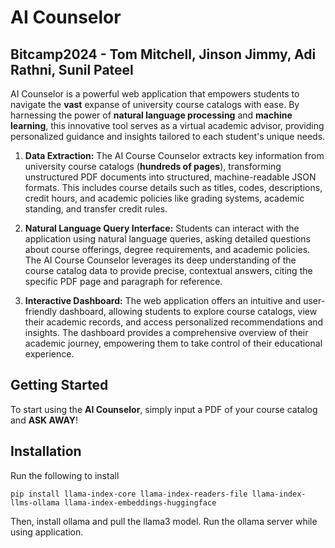# AI Counselor

## Bitcamp2024 - Tom Mitchell, Jinson Jimmy, Adi Rathni, Sunil Pateel

AI Counselor is a powerful web application that empowers students to navigate the **vast** expanse of university course catalogs with ease. By harnessing the power of **natural language processing** and **machine learning**, this innovative tool serves as a virtual academic advisor, providing personalized guidance and insights tailored to each student's unique needs.

1. **Data Extraction:** The AI Course Counselor extracts key information from university course catalogs (**hundreds of pages**), transforming unstructured PDF documents into structured, machine-readable JSON formats. This includes course details such as titles, codes, descriptions, credit hours, and academic policies like grading systems, academic standing, and transfer credit rules.

2. **Natural Language Query Interface:** Students can interact with the application using natural language queries, asking detailed questions about course offerings, degree requirements, and academic policies. The AI Course Counselor leverages its deep understanding of the course catalog data to provide precise, contextual answers, citing the specific PDF page and paragraph for reference.

3. **Interactive Dashboard:** The web application offers an intuitive and user-friendly dashboard, allowing students to explore course catalogs, view their academic records, and access personalized recommendations and insights. The dashboard provides a comprehensive overview of their academic journey, empowering them to take control of their educational experience.

## Getting Started

To start using the **AI Counselor**, simply input a PDF of your course catalog and **ASK AWAY**!

## Installation

Run the following to install
```
pip install llama-index-core llama-index-readers-file llama-index-llms-ollama llama-index-embeddings-huggingface
```

Then, install ollama and pull the llama3 model. Run the ollama server while using application. 
